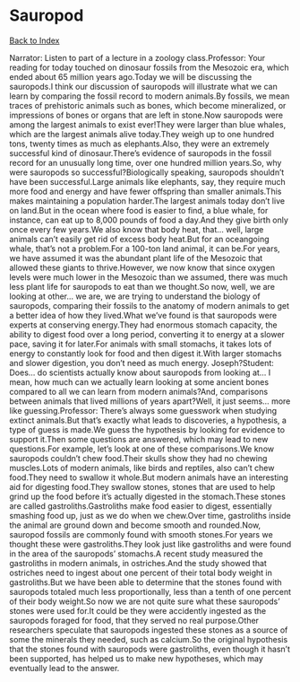 # Sauropod
[Back to Index](https://github.com/windows10010/tpoExtractor/blob/master/README.md)

Narrator: Listen to part of a lecture in a zoology class.Professor: Your reading for today touched on dinosaur fossils from the Mesozoic era, which ended about 65 million years ago.Today we will be discussing the sauropods.I think our discussion of sauropods will illustrate what we can learn by comparing the fossil record to modern animals.By fossils, we mean traces of prehistoric animals such as bones, which become mineralized, or impressions of bones or organs that are left in stone.Now sauropods were among the largest animals to exist ever!They were larger than blue whales, which are the largest animals alive today.They weigh up to one hundred tons, twenty times as much as elephants.Also, they were an extremely successful kind of dinosaur.There’s evidence of sauropods in the fossil record for an unusually long time, over one hundred million years.So, why were sauropods so successful?Biologically speaking, sauropods shouldn’t have been successful.Large animals like elephants, say, they require much more food and energy and have fewer offspring than smaller animals.This makes maintaining a population harder.The largest animals today don’t live on land.But in the ocean where food is easier to find, a blue whale, for instance, can eat up to 8,000 pounds of food a day.And they give birth only once every few years.We also know that body heat, that… well, large animals can’t easily get rid of excess body heat.But for an oceangoing whale, that’s not a problem.For a 100-ton land animal, it can be.For years, we have assumed it was the abundant plant life of the Mesozoic that allowed these giants to thrive.However, we now know that since oxygen levels were much lower in the Mesozoic than we assumed, there was much less plant life for sauropods to eat than we thought.So now, well, we are looking at other… we are, we are trying to understand the biology of sauropods, comparing their fossils to the anatomy of modern animals to get a better idea of how they lived.What we’ve found is that sauropods were experts at conserving energy.They had enormous stomach capacity, the ability to digest food over a long period, converting it to energy at a slower pace, saving it for later.For animals with small stomachs, it takes lots of energy to constantly look for food and then digest it.With larger stomachs and slower digestion, you don’t need as much energy. Joseph?Student: Does… do scientists actually know about sauropods from looking at… I mean, how much can we actually learn looking at some ancient bones compared to all we can learn from modern animals?And, comparisons between animals that lived millions of years apart?Well, it just seems… more like guessing.Professor: There’s always some guesswork when studying extinct animals.But that’s exactly what leads to discoveries, a hypothesis, a type of guess is made.We guess the hypothesis by looking for evidence to support it.Then some questions are answered, which may lead to new questions.For example, let’s look at one of these comparisons.We know sauropods couldn’t chew food.Their skulls show they had no chewing muscles.Lots of modern animals, like birds and reptiles, also can’t chew food.They need to swallow it whole.But modern animals have an interesting aid for digesting food.They swallow stones, stones that are used to help grind up the food before it’s actually digested in the stomach.These stones are called gastroliths.Gastroliths make food easier to digest, essentially smashing food up, just as we do when we chew.Over time, gastroliths inside the animal are ground down and become smooth and rounded.Now, sauropod fossils are commonly found with smooth stones.For years we thought these were gastroliths.They look just like gastroliths and were found in the area of the sauropods’ stomachs.A recent study measured the gastroliths in modern animals, in ostriches.And the study showed that ostriches need to ingest about one percent of their total body weight in gastroliths.But we have been able to determine that the stones found with sauropods totaled much less proportionally, less than a tenth of one percent of their body weight.So now we are not quite sure what these sauropods’ stones were used for.It could be they were accidently ingested as the sauropods foraged for food, that they served no real purpose.Other researchers speculate that sauropods ingested these stones as a source of some the minerals they needed, such as calcium.So the original hypothesis that the stones found with sauropods were gastroliths, even though it hasn’t been supported, has helped us to make new hypotheses, which may eventually lead to the answer. 